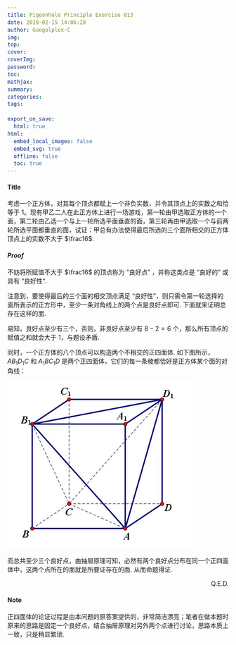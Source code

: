 ```yaml
---
title: Pigeonhole Principle Exercise 013
date: 2019-02-15 14:06:28
author: Googolplex-C
img: 
top: 
cover: 
coverImg: 
password: 
toc: 
mathjax: 
summary: 
categories: 
tags:

export_on_save:
  html: true
html:
  embed_local_images: false
  embed_svg: true
  offline: false
  toc: true
---
```


#### Title

考虑一个正方体，对其每个顶点都赋上一个非负实数，并令其顶点上的实数之和恰等于 $1$。现有甲乙二人在此正方体上进行一场游戏，第一轮由甲选取正方体的一个面，第二轮由乙选一个与上一轮所选平面垂直的面，第三轮再由甲选取一个与前两轮所选平面都垂直的面，试证：甲总有办法使得最后所选的三个面所相交的正方体顶点上的实数不大于 $\frac16$.

<!-- more -->

#### *Proof*

不妨将所赋值不大于 $\frac16$ 的顶点称为 “良好点” ，并称这类点是 “良好的” 或具有 “良好性“.

注意到，要使得最后的三个面的相交顶点满足 “良好性”，则只需令第一轮选择的面所表示的正方形中，至少一条对角线上的两个点是良好点即可. 下面就来证明总存在这样的面.

易知，良好点至少有三个，否则，非良好点至少有 $8-2=6$ 个，那么所有顶点的赋值之和就会大于 $1$，与题设矛盾. 

同时，一个正方体的八个顶点可以构造两个不相交的正四面体. 如下图所示，$AB_1D_1C$ 和 $A_1BC_1D$ 是两个正四面体，它们的每一条棱都恰好是正方体某个面的对角线：

![example](example.jpg)

而总共至少三个良好点，由抽屉原理可知，必然有两个良好点分布在同一个正四面体中，这两个点所在的面就是所要证存在的面. 从而命题得证. 

<p align="right">Q.E.D.</p>

#### Note

正四面体的论证过程是由本问题的原答案提供的，非常简洁漂亮；笔者在做本题时原来的思路是固定一个良好点，结合抽屉原理对另外两个点进行讨论，思路本质上一致，只是稍显繁琐. 




